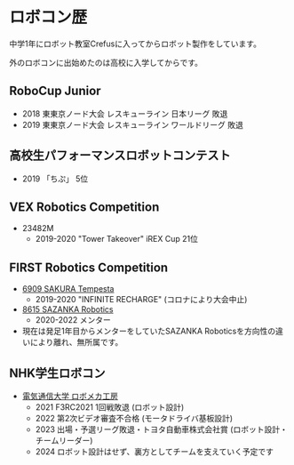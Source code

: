 # ロボコン歴

中学1年にロボット教室Crefusに入ってからロボット製作をしています。

外のロボコンに出始めたのは高校に入学してからです。

## RoboCup Junior
- 2018 東東京ノード大会 レスキューライン 日本リーグ 敗退
- 2019 東東京ノード大会 レスキューライン ワールドリーグ 敗退

## 高校生パフォーマンスロボットコンテスト
- 2019 「ちぷ」 5位

## VEX Robotics Competition
- 23482M
    - 2019-2020 \"Tower Takeover\" iREX Cup 21位

## FIRST Robotics Competition
- [6909 SAKURA Tempesta](https://sakura-tempesta.org/)
    - 2019-2020 \"INFINITE RECHARGE\" (コロナにより大会中止)
- [8615 SAZANKA Robotics](https://sazankarobotics.com/)
    - 2020-2022 メンター
- 現在は発足1年目からメンターをしていたSAZANKA Roboticsを方向性の違いにより離れ、無所属です。

## NHK学生ロボコン
- [電気通信大学 ロボメカ工房](https://sites.google.com/view/uec-rmf/home/butai/nhk-team)
    - 2021 F3RC2021 1回戦敗退 (ロボット設計)
    - 2022 第2次ビデオ審査不合格 (モータドライバ基板設計)
    - 2023 出場・予選リーグ敗退・トヨタ自動車株式会社賞 (ロボット設計・チームリーダー)
    - 2024 ロボット設計はせず、裏方としてチームを支えていく予定です

